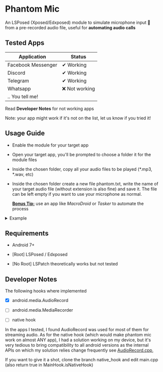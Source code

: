 # Phantom Mic

An LSPosed (Xposed/Edxposed) module to simulate microphone input 🎤 from a pre-recorded audio file, useful for **automating audio calls** 

## Tested Apps

| Application        | Status        |
| ------------------ | ------------- |
| Facebook Messenger | ✔ Working     |
| Discord            | ✔ Working     |
| Telegram           | ✔ Working     |
| Whatsapp           | ❌ Not working |
| .. You tell me!    |               |

Read **Developer Notes** for not working apps

Note: your app might work if it's not on the list, let us know if you tried it!

## Usage Guide

- Enable the module for your target app

- Open your target app, you'll be prompted to choose a folder it for the module files

- Inside the chosen folder, copy all your audio files to be played (*.mp3, *.wav, etc) 

- Inside the chosen folder create a new file phantom.txt, write the name of your target audio file (without extension is also fine) and save it. The file can be left empty if you want to use your microphone as normal.
  
  **<u>Bonus Tip:</u>** use an app like *MacroDroid* or *Tasker* to automate the process

<details>

<summary>Example</summary>

### Folder Structure

```
CHOSEN_FOLDER
|_ music.mp3
|_ whatevername.wav
|_ sample.aac
|_ phantom.txt
```

### Inside phantom.txt

```
music.mp3
```

</details>

## Requirements

- Android 7+

- [Root] LSPosed / Edxposed

- [No Root] LSPatch theoretically works but not tested

## Developer Notes

The following hooks where implemented

- [x] android.media.AudioRecord

- [ ] android.media.MediaRecorder

- [ ] native hook

In the apps I tested, I found AudioRecord was used for most of them for streaming audio. As for the native hook (which would make phantom mic work on almost ANY app), I had a solution working on my device, but it's very tedious to bring compatibility to all android versions as the internal APIs on which my solution relies change frequently see [AudioRecord.cpp](https://cs.android.com/android/platform/superproject/main/+/main:frameworks/av/media/libaudioclient/AudioRecord.cpp;l=1?q=AudioRecord.cpp&sq=&ss=android%2Fplatform%2Fsuperproject%2Fmain),

If you want to give it a shot, clone the branch native_hook and edit main.cpp (also return true in MainHook.isNativeHook)
